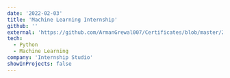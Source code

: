 ```yaml
---
date: '2022-02-03'
title: 'Machine Learning Internship'
github: ''
external: 'https://github.com/ArmanGrewal007/Certificates/blob/master/2022_02_03_InternshipStudio_MLInternship.pdf'
tech:
  - Python
  - Machine Learning
company: 'Internship Studio'
showInProjects: false
---
```



